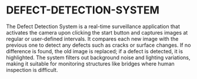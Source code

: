 # DEFECT-DETECTION-SYSTEM

The Defect Detection System is a real-time surveillance application that activates the camera upon clicking the start button and captures images at regular or user-defined intervals. It compares each new image with the previous one to detect any defects such as cracks or surface changes. If no difference is found, the old image is replaced; if a defect is detected, it is highlighted. The system filters out background noise and lighting variations, making it suitable for monitoring structures like bridges where human inspection is difficult.









